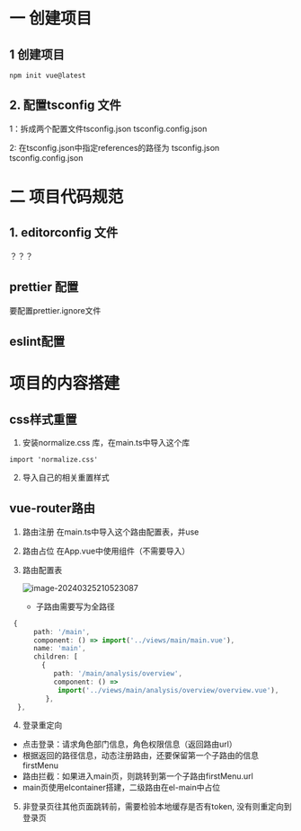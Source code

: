 # 一 创建项目
## 1 创建项目
~~~shell
npm init vue@latest
~~~



## 2. 配置tsconfig 文件

1：拆成两个配置文件tsconfig.json tsconfig.config.json

2:   在tsconfig.json中指定references的路径为 tsconfig.json tsconfig.config.json



# 二 项目代码规范

## 1. editorconfig 文件

？？？

## prettier 配置

要配置prettier.ignore文件

## eslint配置



# 项目的内容搭建

 ## css样式重置

1. 安装normalize.css 库，在main.ts中导入这个库

~~~
import 'normalize.css'
~~~

2. 导入自己的相关重置样式



## vue-router路由

1. 路由注册
	在main.ts中导入这个路由配置表，并use
2. 路由占位
	在App.vue中使用<RouterView>组件（不需要导入）
3. 路由配置表

   ![image-20240325210523087](https://gitee.com/hanosong/picgo_drawingbed/raw/master/image-20240325210523087.png)

   * 子路由需要写为全路径

~~~ts
 {
      path: '/main',
      component: () => import('../views/main/main.vue'),
      name: 'main',
      children: [
        {
           path: '/main/analysis/overview',
           component: () =>
            import('../views/main/analysis/overview/overview.vue'),
         },
  },
~~~

4. 登录重定向
  * 点击登录：请求角色部门信息，角色权限信息（返回路由url）
  * 根据返回的路径信息，动态注册路由，还要保留第一个子路由的信息firstMenu
  * 路由拦截：如果进入main页，则跳转到第一个子路由firstMenu.url
  * main页使用elcontainer搭建，二级路由在el-main中占位

5. 非登录页往其他页面跳转前，需要检验本地缓存是否有token, 没有则重定向到登录页 
